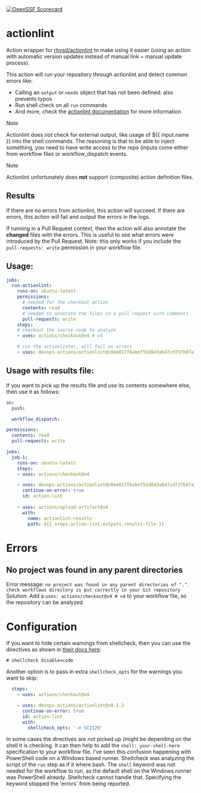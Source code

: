 [![OpenSSF Scorecard](https://api.securityscorecards.dev/projects/github.com/devops-actions/actionlint/badge)](https://api.securityscorecards.dev/projects/github.com/devops-actions/actionlint)

# actionlint
Action wrapper for [rhysd/actionlint](https://github.com/rhysd/actionlint) to make using it easier (using an action with automatic version updates instead of manual link + manual update process).

This action will run your repository through actionlint and detect common errors like:
- Calling an `output` or `needs` object that has not been defined: also prevents typos
- Run shell check on all `run` commands
- And more, check the [actionlint documentation](https://github.com/rhysd/actionlint) for more information

> [!NOTE]
> Actionlint does _not_ check for external output, like usage of ${{ input.name }} into the shell commands. The reasoning is that to be able to inject something, you need to have write access to the repo (inputs come either from workflow files or workflow_dispatch events.

> [!NOTE]
> Actionlint unfortunately does **not** support (composite) action definition files.

## Results
If there are no errors from actionlint, this action will succeed. If there are errors, this action will fail and output the errors in the logs.

If running in a Pull Request context, then the action will also annotate the **changed** files with the errors. This is useful to see what errors were introduced by the Pull Request. Note: this only works if you include the `pull-requests: write` permission in your workflow file.

## Usage:
```yaml
jobs:
  run-actionlint:
    runs-on: ubuntu-latest
    permissions:
      # needed for the checkout action
      contents: read
      # needed to annotate the files in a pull request with comments
      pull-requests: write
    steps: 
    # checkout the source code to analyze
    - uses: actions/checkout@v4 # v4

    # run the actionlinter, will fail on errors
    - uses: devops-actions/actionlint@c0ee017f8abef55d843a647cd737b87a1976eb69 #v0.1.1
```

## Usage with results file:
If you want to pick up the results file and use its contents somewhere else, then use it as follows:
```yaml
on:
  push: 

  workflow_dispatch:

permissions:
  contents: read
  pull-requests: write

jobs:
  job-1:
    runs-on: ubuntu-latest
    steps:       
    - uses: actions/checkout@v4

    - uses: devops-actions/actionlint@c0ee017f8abef55d843a647cd737b87a1976eb69 #v0.1.1
      continue-on-error: true
      id: action-lint
    
    - uses: actions/upload-artifact@v4
      with:
        name: actionlint-results
        path: ${{ steps.action-lint.outputs.results-file }}
```

# Errors

## No project was found in any parent directories
Error message: `no project was found in any parent directories of ".". check workflows directory is put correctly in your Git repository`
Solution: Add a `uses: actions/checkout@v4 # v4` to your workflow file, so the repository can be analyzed

# Configuration

If you want to hide certain warnings from shellcheck, then you can use the directives as shown in [their docs here](https://github.com/koalaman/shellcheck/wiki/Directive): 
``` shell
# shellcheck disable=code
```

Another option is to pass in extra `shellcheck_opts` for the warnings you want to skip:

``` yaml
  steps:       
    - uses: actions/checkout@v4

    - uses: devops-actions/actionlint@v0.1.2
      continue-on-error: true
      id: action-lint
      with:
        shellcheck_opts: '-e SC2129'
```

In some cases the directives are not picked up (might be depending on the shell it is checking. It can then help to add the `shell: your-shell-here` specification to your workflow file. I've seen this confusion happening with PowerShell code on a Windows based runner. Shellcheck was analyzing the script of the `run` step as if it where bash. The `shell` keyword was not needed for the workflow to run, as the default shell on the Windows runner was PowerShell already. Shellcheck cannot handle that. Specifying the keyword stopped the 'errors' from being reported.
